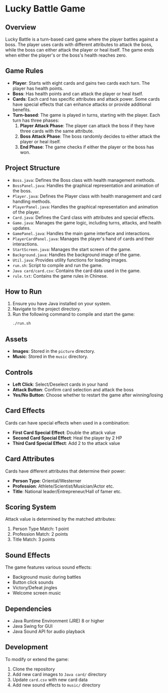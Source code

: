 # Lucky Battle Game

## Overview
Lucky Battle is a turn-based card game where the player battles against a boss. The player uses cards with different attributes to attack the boss, while the boss can either attack the player or heal itself. The game ends when either the player's or the boss's health reaches zero.

## Game Rules
- **Player**: Starts with eight cards and gains two cards each turn. The player has health points.
- **Boss**: Has health points and can attack the player or heal itself.
- **Cards**: Each card has specific attributes and attack power. Some cards have special effects that can enhance attacks or provide additional benefits.
- **Turn-based**: The game is played in turns, starting with the player. Each turn has three phases:
  1. **Player Attack Phase**: The player can attack the boss if they have three cards with the same attribute.
  2. **Boss Attack Phase**: The boss randomly decides to either attack the player or heal itself.
  3. **End Phase**: The game checks if either the player or the boss has won.

## Project Structure
- `Boss.java`: Defines the Boss class with health management methods.
- `BossPanel.java`: Handles the graphical representation and animation of the boss.
- `Player.java`: Defines the Player class with health management and card handling methods.
- `PlayerPanel.java`: Handles the graphical representation and animation of the player.
- `Card.java`: Defines the Card class with attributes and special effects.
- `Game.java`: Manages the game logic, including turns, attacks, and health updates.
- `GamePanel.java`: Handles the main game interface and interactions.
- `PlayerCardPanel.java`: Manages the player's hand of cards and their interactions.
- `StartScreen.java`: Manages the start screen of the game.
- `Background.java`: Handles the background image of the game.
- `Util.java`: Provides utility functions for loading images.
- `run.sh`: Script to compile and run the game.
- `Java card/card.csv`: Contains the card data used in the game.
- `rule.txt`: Contains the game rules in Chinese.

## How to Run
1. Ensure you have Java installed on your system.
2. Navigate to the project directory.
3. Run the following command to compile and start the game:
   ```sh
   ./run.sh
   ```

## Assets
- **Images**: Stored in the `picture` directory.
- **Music**: Stored in the `music` directory.

<!-- ## Gameplay Screenshots
![Start Screen](picture/readme/start_screen.png)
![Battle Screen](picture/readme/battle_screen.png)
![Win Screen](picture/readme/win_screen.png) -->

## Controls
- **Left Click**: Select/Deselect cards in your hand
- **Attack Button**: Confirm card selection and attack the boss
- **Yes/No Button**: Choose whether to restart the game after winning/losing

## Card Effects
Cards can have special effects when used in a combination:
- **First Card Special Effect**: Double the attack value
- **Second Card Special Effect**: Heal the player by 2 HP
- **Third Card Special Effect**: Add 2 to the attack value

## Card Attributes
Cards have different attributes that determine their power:
- **Person Type**: Oriental/Westerner
- **Profession**: Athlete/Scientist/Musician/Actor etc.
- **Title**: National leader/Entrepreneur/Hall of famer etc.

## Scoring System
Attack value is determined by the matched attributes:
1. Person Type Match: 1 point
2. Profession Match: 2 points 
3. Title Match: 3 points

## Sound Effects
The game features various sound effects:
- Background music during battles
- Button click sounds
- Victory/Defeat jingles
- Welcome screen music

## Dependencies
- Java Runtime Environment (JRE) 8 or higher
- Java Swing for GUI
- Java Sound API for audio playback

## Development
To modify or extend the game:
1. Clone the repository
2. Add new card images to `Java card/` directory
3. Update `card.csv` with new card data
4. Add new sound effects to `music/` directory

